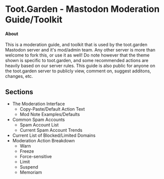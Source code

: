 # Toot.Garden - Mastodon Moderation Guide/Toolkit
#### About
This is a moderation guide, and toolkit that is used by the toot.garden Mastodon server and it's mod/admin team. Any other server is more than welcome to fork this, or use it as well! Do note however that the theme shown is specific to toot.garden, and some recommended actions are heavily based on our server rules. This guide is also public for anyone on the toot.garden server to publicly view, comment on, suggest additons, changes, etc. 

## Sections
- The Moderation Interface
  - Copy-Paste/Default Action Text
  -  Mod Note Examples/Defaults
- Common Spam Accounts
  - Spam Account List
  - Current Spam Account Trends
- Current List of Blocked/Limited Domains
- Moderation Action Breakdown
  - Warn
  - Freeze
  - Force-sensitive
  - Limit
  - Suspend
  - Memoriam


